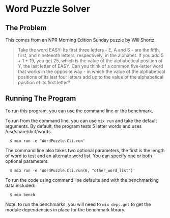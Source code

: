 # Word Puzzle Solver

## The Problem

This comes from an NPR Morning Edition Sunday puzzle by Will Shortz.

> Take the word EASY: Its first three letters - E, A and S - are the fifth,
> first, and nineteenth letters, respectively, in the alphabet. If you add
> 5 + 1 + 19, you get 25, which is the value of the alphabetical position of
> Y, the last letter of EASY. Can you think of a common five-letter word that works in the opposite way -
> in which the value of the alphabetical positions of its last four letters add
> up to the value of the alphabetical position of its first letter?

## Running The Program

To run this program, you can use the command line or the benchmark.

To run from the command line, you can use ```mix run``` and take the default
arguments. By default, the program tests 5 letter words and uses /usr/share/dict/words.

```
  $ mix run -e 'WordPuzzle.Cli.run'
```

The command line also takes two optional parameters, the first is the length
of word to test and an alternate word list. You can specify one or both optional
parameters.

```
  $ mix run -e 'WordPuzzle.Cli.run(6, "other_word_list")'
```

To run the code using command line defaults and with the benchmarking data
included:

```
  $ mix bench
```

Note: to run the benchmarks, you will need to ```mix deps.get``` to get the
module dependencies in place for the benchmark library.


